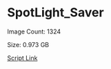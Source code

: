 # SpotLight_Saver

Image Count: 1324

Size: 0.973 GB

[Script Link](https://github.com/liuyal/Archive/blob/master/Python/Utilities/Miscellaneous/spotlight_saver.py)